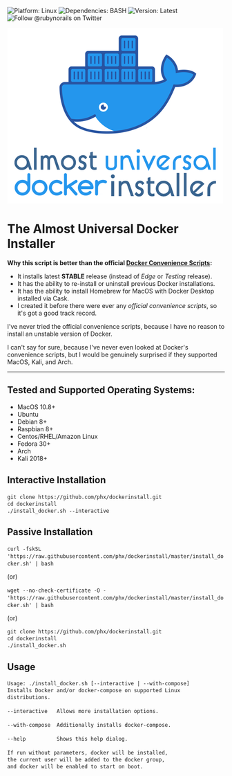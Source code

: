 ![Platform: Linux](https://img.shields.io/badge/platform-Linux%20and%20MacOS-blue)
![Dependencies: BASH](https://img.shields.io/badge/dependencies-BASH-blue)
![Version: Latest](https://img.shields.io/badge/version-latest-green)
![Follow @rubynorails on Twitter](https://img.shields.io/twitter/follow/rubynorails?label=follow&style=social)


![logo](./logo.png?raw=true)


# The Almost Universal Docker Installer

**Why this script is better than the official [Docker Convenience Scripts](https://docs.docker.com/install/linux/docker-ce/centos/#install-using-the-convenience-script):**

- It installs latest **STABLE** release (instead of *Edge* or *Testing* release).
- It has the ability to re-install or uninstall previous Docker installations.
- It has the ability to install Homebrew for MacOS with Docker Desktop installed via Cask.
- I created it before there were ever any *official convenience scripts*, so it's got a good track record.

I've never tried the official convenience scripts, because I have no reason to install an unstable version of Docker.

I can't say for sure, because I've never even looked at Docker's convenience scripts, but I would be genuinely surprised if they supported MacOS, Kali, and Arch.

---

## Tested and Supported Operating Systems:

- MacOS 10.8+
- Ubuntu
- Debian 8+
- Raspbian 8+
- Centos/RHEL/Amazon Linux
- Fedora 30+
- Arch
- Kali 2018+

## Interactive Installation

```
git clone https://github.com/phx/dockerinstall.git
cd dockerinstall
./install_docker.sh --interactive
```

## Passive Installation

`curl -fskSL 'https://raw.githubusercontent.com/phx/dockerinstall/master/install_docker.sh' | bash`

(or)

`wget --no-check-certificate -O - 'https://raw.githubusercontent.com/phx/dockerinstall/master/install_docker.sh' | bash`

(or)

```
git clone https://github.com/phx/dockerinstall.git
cd dockerinstall
./install_docker.sh
```

## Usage

```
Usage: ./install_docker.sh [--interactive | --with-compose]
Installs Docker and/or docker-compose on supported Linux distributions.

--interactive	Allows more installation options.

--with-compose	Additionally installs docker-compose.

--help	        Shows this help dialog.

If run without parameters, docker will be installed,
the current user will be added to the docker group,
and docker will be enabled to start on boot.
```
